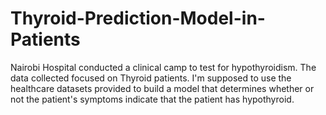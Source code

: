 # Thyroid-Prediction-Model-in-Patients

Nairobi Hospital conducted a clinical camp to test for hypothyroidism. The data collected focused on Thyroid patients. I'm supposed to use the healthcare datasets provided to build a model that determines whether or not the patient's symptoms indicate that the patient has hypothyroid.
